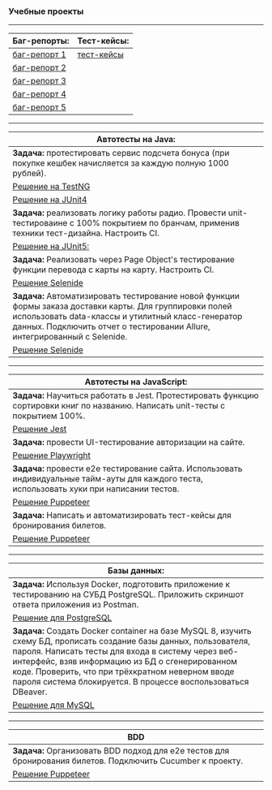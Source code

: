 ### Учебные проекты

-----

| Баг-репорты:| Тест-кейсы: |
|---|---|
| [баг-репорт 1](https://docs.google.com/spreadsheets/d/11Bqb0HIIIa28UrQifdMepBLf4g4Bxy1k/edit#gid=241339480)  |  [тест-кейсы](https://docs.google.com/spreadsheets/d/1RZv2TV9C5I9ZH6MuL53Uc7U_ID0Np0FCIigROalSH_s/edit#gid=0)  |
| [баг-репорт 2](https://docs.google.com/spreadsheets/d/1wZAnR34TCApNlnzD1Y-tX6NEAZnzEgDyEk3cw1yB9IM/edit#gid=0)  |
| [баг-репорт 3](https://github.com/RytoryQA/Homework-autotest-1/issues/1)  |
| [баг-репорт 4](https://github.com/RytoryQA/Homework-autotest-6/issues/1)  |
| [баг-репорт 5](https://github.com/RytoryQA/JavaRecipes/issues/1)  |

-------

| Автотесты на Java: |
|---|
| **Задача:** протестировать сервис подсчета бонуса (при покупке кешбек начисляется за каждую полную 1000 рублей).  |
| [Решение на TestNG](https://github.com/RytoryQA/Homework-autotest-1/blob/testng/src/test/java/org/example/CashbackHackServiceTest.java)  |
| [Решение на JUnit4](https://github.com/RytoryQA/Homework-autotest-1/blob/junit4/src/test/java/org/example/CashbackHackServiceTest.java)  |
| **Задача:** реализовать логику работы радио. Провести unit-тестироваине с 100% покрытием по бранчам, применив техники тест-дизайна. Настроить CI.  |
| [Решение на JUnit5:](https://github.com/RytoryQA/Homework-10)  |
| **Задача:** Реализовать через Page Object's тестирование функции перевода с карты на карту. Настроить CI.  |
| [Решение Selenide](https://github.com/RytoryQA/Homework-autotest-6)  | 
| **Задача:** Автоматизировать тестирование новой функции формы заказа доставки карты. Для группировки полей использовать data-классы и утилитный класс-генератор данных. Подключить отчет о тестировании Allure, интегрированный с Selenide.  |
| [Решение Selenide](https://github.com/RytoryQA/Homework-autotest-9)  |

-------

| Автотесты на JavaScript:  |
|---|
| **Задача:** Научиться работать в Jest. Протестировать функцию сортировки книг по названию. Написать unit-тесты с покрытием 100%.|
| [Решение Jest](https://github.com/RytoryQA/Homework-autoJS-3.1) |
| **Задача:** провести UI-тестирование авторизации на сайте. |
| [Решение Playwright](https://github.com/RytoryQA/Homework-autoJS-3.2)  |
|**Задача:** провести e2e тестирование сайта. Использовать индивидуальные тайм-ауты для каждого теста, использовать хуки при написании тестов. |
| [Решение Puppeteer](https://github.com/RytoryQA/Homework-autoJS-4) |
| **Задача:** Написать и автоматизировать тест-кейсы для бронирования билетов. |
| [Решение Puppeteer](https://github.com/RytoryQA/Homework-autoJS-5)  |

-------

| Базы данных:  |
|---|
| **Задача:** Используя Docker, подготовить приложение к тестированию на СУБД PostgreSQL. Приложить скриншот ответа приложения из Postman. |
| [Решение для PostgreSQL](https://github.com/RytoryQA/Homework-autotest-7)  |
| **Задача:** Создать Docker container на базе MySQL 8, изучить схему БД, прописать создание базы данных, пользователя, пароля. Написать тесты для входа в систему через веб-интерфейс, взяв информацию из БД о сгенерированном коде. Проверить, что при трёхкратном неверном вводе пароля система блокируется. В процессе воспользоваться DBeaver. |
| [Решение для MySQL](https://github.com/RytoryQA/Homework-autotest-8)  |

-------

| BDD |
|---|
| **Задача:** Организовать BDD подход для e2e тестов для бронирования билетов. Подключить Cucumber к проекту.  |
| [Решение Puppeteer](https://github.com/RytoryQA/Homework-autoJS-5/tree/main/features)  |
  

